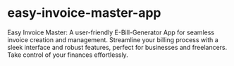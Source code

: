 # easy-invoice-master-app
Easy Invoice Master: A user-friendly E-Bill-Generator App for seamless invoice creation and management. Streamline your billing process with a sleek interface and robust features, perfect for businesses and freelancers. Take control of your finances effortlessly.
